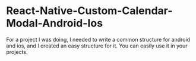 # React-Native-Custom-Calendar-Modal-Android-Ios
For a project I was doing, I needed to write a common structure for android and ios, and I created an easy structure for it. You can easily use it in your projects.

